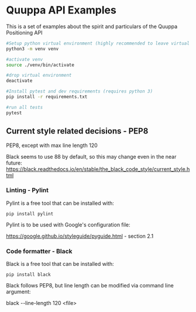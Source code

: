# Quuppa API Examples

This is a set of examples about the spirit and particulars of the Quuppa Positioning API

```bash
#Setup python virtual environment (highly recommended to leave virtual environment name to venv for gitignore!!!)
python3 -m venv venv

#activate venv
source ./venv/bin/activate

#drop virtual environment
deactivate

#Install pytest and dev requirements (requires python 3)
pip install -r requirements.txt

#run all tests
pytest

```

## Current style related decisions - PEP8

PEP8, except with max line length 120

Black seems to use 88 by default, so this may change even in the near future:
https://black.readthedocs.io/en/stable/the_black_code_style/current_style.html

### Linting - Pylint

Pylint is a free tool that can be installed with:

```console
pip install pylint
```

Pylint is to be used with Google's configuration file:

https://google.github.io/styleguide/pyguide.html - section 2.1

### Code formatter - Black

Black is a free tool that can be installed with:

```console
pip install black
```

Black follows PEP8, but line length can be modified via command line argument:

black --line-length 120 \<file>
